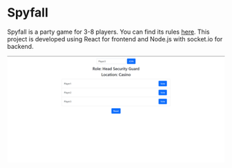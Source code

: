 # Spyfall

Spyfall is a party game for 3-8 players. You can find its rules [here](https://en.wikipedia.org/wiki/Spyfall_(card_game)). This project is developed using React for frontend and Node.js with socket.io for backend.

![Screenshot](Spyfall-image.png)
